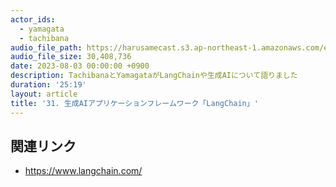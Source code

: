 ```yaml
---
actor_ids:
  - yamagata
  - tachibana
audio_file_path: https://harusamecast.s3.ap-northeast-1.amazonaws.com/episodes/31.mp3
audio_file_size: 30,408,736
date: 2023-08-03 00:00:00 +0900
description: TachibanaとYamagataがLangChainや生成AIについて語りました
duration: '25:19'
layout: article
title: '31. 生成AIアプリケーションフレームワーク「LangChain」'
---
```


## 関連リンク

- https://www.langchain.com/
